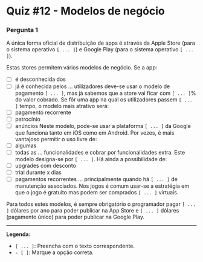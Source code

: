# Quiz #12 - Modelos de negócio

### Pergunta 1

A única forma oficial de distribuição de apps é através da Apple Store (para o sistema operativo `[ ... ]`) e Google Play (para o sistema operativo `[ ... ]`).

Estas stores permitem vários modelos de negócio. Se a app:
- [ ] é desconhecida dos
- [ ] já é conhecida pelos
... utilizadores deve-se usar o modelo de pagamento `[ ... ]`, mas já sabemos que a store vai ficar com `[ ... ]`% do valor cobrado. Se fôr uma app na qual os utilizadores passem `[ ... ]` tempo, o modelo mais atrativo será:
- [ ] pagamento recorrente
- [ ] patrocínio
- [ ] anúncios
Neste modelo, pode-se usar a plataforma `[ ... ]` da Google que funciona tanto em iOS como em Android. Por vezes, é mais vantajoso permitir o uso livre de:
- [ ] algumas
- [ ] todas as
... funcionalidades e cobrar por funcionalidades extra. Este modelo designa-se por `[ ... ]`. Há ainda a possibilidade de:
- [ ] upgrades com desconto
- [ ] trial durante x dias
- [ ] pagamentos recorrentes
... principalmente quando há `[ ... ]` de manutenção associados. Nos jogos é comum usar-se a estratégia em que o jogo é gratuito mas podem ser comprados `[ ... ]` virtuais.

Para todos estes modelos, é sempre obrigatório o programador pagar `[ ... ]` dólares por ano para poder publicar na App Store e `[ ... ]` dólares (pagamento único) para poder publicar na Google Play.

---
**Legenda:**
*   `[ ... ]`: Preencha com o texto correspondente.
*   `- [ ]`: Marque a opção correta. 